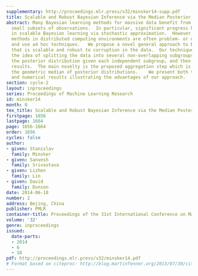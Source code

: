 ```yaml
---
supplementary: http://proceedings.mlr.press/v32/minsker14-supp.pdf
title: Scalable and Robust Bayesian Inference via the Median Posterior
abstract: Many Bayesian learning methods for massive data benefit from working with
  small subsets of observations.  In particular, significant progress has been made
  in scalable Bayesian learning via stochastic approximation.  However, Bayesian learning
  methods in distributed computing environments are often problem- or distribution-specific
  and use ad hoc techniques.   We propose a novel general approach to Bayesian inference
  that is scalable and robust to corruption in the data.  Our technique is based on
  the idea of splitting the data into several non-overlapping subgroups, evaluating
  the posterior distribution given each independent subgroup, and then combining the
  results.  The main novelty is the proposed aggregation step which is based on finding
  the geometric median of posterior distributions.    We present both theoretical
  and numerical results illustrating the advantages of our approach.
section: cycle-2
layout: inproceedings
series: Proceedings of Machine Learning Research
id: minsker14
month: 0
tex_title: Scalable and Robust Bayesian Inference via the Median Posterior
firstpage: 1656
lastpage: 1664
page: 1656-1664
order: 1656
cycles: false
author:
- given: Stanislav
  family: Minsker
- given: Sanvesh
  family: Srivastava
- given: Lizhen
  family: Lin
- given: David
  family: Dunson
date: 2014-06-18
number: 2
address: Bejing, China
publisher: PMLR
container-title: Proceedings of the 31st International Conference on Machine Learning
volume: '32'
genre: inproceedings
issued:
  date-parts:
  - 2014
  - 6
  - 18
pdf: http://proceedings.mlr.press/v32/minsker14.pdf
# Format based on citeproc: http://blog.martinfenner.org/2013/07/30/citeproc-yaml-for-bibliographies/
---
```

